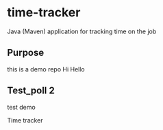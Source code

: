 # time-tracker
Java (Maven) application for tracking time on the job

## Purpose
this is a demo repo
Hi Hello

## Test_poll 2
test demo

Time tracker


